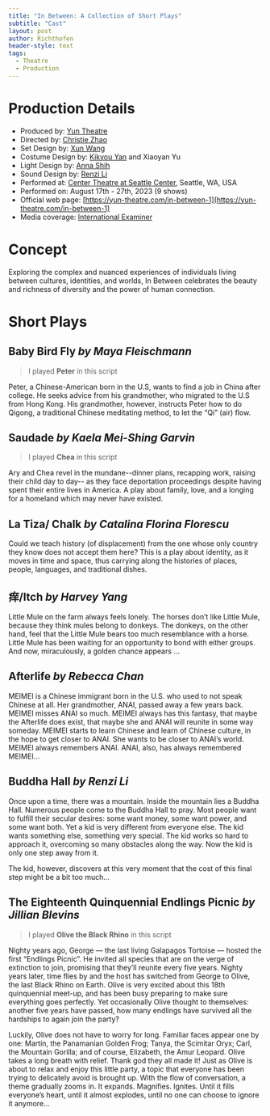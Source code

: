 ```yaml
---
title: "In Between: A Collection of Short Plays"
subtitle: "Cast"
layout: post
author: Richthofen
header-style: text
tags:
  - Theatre
  - Production
---
```


# Production Details
- Produced by: [Yun Theatre](https://yun-theatre.com/)
- Directed by: [Christie Zhao](https://www.christiezhao.com/)
- Set Design by: [Xun Wang](https://www.xunwang-architect.com/)
- Costume Design by: [Kikyou Yan](https://kikyouyan.com/) and Xiaoyan Yu
- Light Design by: [Anna Shih](https://www.anna-shih.com/)
- Sound Design by: [Renzi Li](https://www.lirenzi.com/)
- Performed at: [Center Theatre at Seattle Center](https://theatrepugetsound.org/product/tps-center-theatre/), Seattle, WA, USA
- Performed on: August 17th - 27th, 2023 (9 shows)
- Official web page: [https://yun-theatre.com/in-between-1](https://yun-theatre.com/in-between-1)
- Media coverage: [International Examiner](https://iexaminer.org/seattles-yun-theatre-seeks-to-elevate-drama-based-on-chinese-and-american-stories/)

# Concept
Exploring the complex and nuanced experiences of individuals living between cultures, identities, and worlds, In Between celebrates the beauty and richness of diversity and the power of human connection.

# Short Plays

## Baby Bird Fly *by Maya Fleischmann*
> I played **Peter** in this script

Peter, a Chinese-American born in the U.S, wants to find a job in China after college. He seeks advice from his grandmother, who migrated to the U.S from Hong Kong. His grandmother, however, instructs Peter how to do Qigong, a traditional Chinese meditating method, to let the “Qi” (air) flow.

## Saudade *by Kaela Mei-Shing Garvin*
> I played **Chea** in this script

Ary and Chea revel in the mundane--dinner plans, recapping work, raising their child day to day-- as they face deportation proceedings despite having spent their entire lives in America. A play about family, love, and a longing for a homeland which may never have existed.


## La Tiza/ Chalk *by Catalina Florina Florescu*
Could we teach history (of displacement) from the one whose only country they know does not accept them here? This is a play about identity, as it moves in time and space, thus carrying along the histories of places, people, languages, and traditional dishes.

## 痒/Itch *by Harvey Yang*
Little Mule on the farm always feels lonely. The horses don’t like Little Mule, because they think mules belong to donkeys. The donkeys, on the other hand, feel that the Little Mule bears too much resemblance with a horse. Little Mule has been waiting for an opportunity to bond with either groups. And now, miraculously, a golden chance appears …

## Afterlife *by Rebecca Chan*
MEIMEI is a Chinese immigrant born in the U.S. who used to not speak Chinese at all. Her grandmother, ANAI, passed away a few years back. MEIMEI misses ANAI so much. MEIMEI always has this fantasy, that maybe the Afterlife does exist, that maybe she and ANAI will reunite in some way someday. MEIMEI starts to learn Chinese and learn of Chinese culture, in the hope to get closer to ANAI. She wants to be closer to ANAI’s world. MEIMEI always remembers ANAI. ANAI, also, has always remembered MEIMEI…

## Buddha Hall *by Renzi Li*
Once upon a time, there was a mountain. Inside the mountain lies a Buddha Hall. Numerous people come to the Buddha Hall to pray. Most people want to fulfill their secular desires: some want money, some want power, and some want both. Yet a kid is very different from everyone else. The kid wants something else, something very special. The kid works so hard to approach it, overcoming so many obstacles along the way. Now the kid is only one step away from it.

The kid, however, discovers at this very moment that the cost of this final step might be a bit too much…

## The Eighteenth Quinquennial Endlings Picnic *by Jillian Blevins*
> I played **Olive the Black Rhino** in this script

Nighty years ago, George — the last living Galapagos Tortoise — hosted the first “Endlings Picnic”. He invited all species that are on the verge of extinction to join, promising that they’ll reunite every five years. Nighty years later, time flies by and the host has switched from George to Olive, the last Black Rhino on Earth. Olive is very excited about this 18th quinquennial meet-up, and has been busy preparing to make sure everything goes perfectly. Yet occasionally Olive thought to themselves: another five years have passed, how many endlings have survived all the hardships to again join the party?

Luckily, Olive does not have to worry for long. Familiar faces appear one by one: Martin, the Panamanian Golden Frog; Tanya, the Scimitar Oryx; Carl, the Mountain Gorilla; and of course, Elizabeth, the Amur Leopard. Olive takes a long breath with relief. Thank god they all made it! Just as Olive is about to relax and enjoy this little party, a topic that everyone has been trying to delicately avoid is brought up. With the flow of conversation, a theme gradually zooms in. It expands. Magnifies. Ignites. Until it fills everyone’s heart, until it almost explodes, until no one can choose to ignore it anymore…
